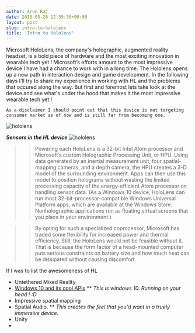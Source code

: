```yaml
---
author: Arun Raj
date: 2016-05-26 12:39:30+00:00
layout: post
slug: intro-to-hololens
title: 'Intro to Hololens'
---
```


Microsoft HoloLens, the company's holographic, augmented reality headset, is a bold piece of hardware and the most exciting innovation in wearable tech yet !
Microsoft’s efforts amount to the most impressive device I have had a chance to work with in a long time. The Hololens opens up a new path in interaction design and game development. In the following days I'll try to share my experience in working with HL and the problems that occured along the way. But first and foremost lets take look at the device and see what's under the hood that makes it the most impressive wearable tech yet !

    As a disclaimer I should point out that this device is not targeting consumer market as of now and is still far from becoming one.

![hololens](http://www.svethardware.cz/microsoft-windows-10-upgrade-zdarma-a-holografie/39882/img/body-1.43C0.jpg)

***Sensors in the HL device***
![hololens](http://static.cdn-seekingalpha.com/uploads/2015/3/38415246_14258475555573_0_thumb.jpg)

>>Powering each HoloLens is a 32-bit Intel Atom processor and Microsoft’s custom Holographic Processing Unit, or HPU. Using data generated by an inertial measurement unit, four spatial-mapping cameras, and a depth camera, the HPU creates a 3-D model of the surrounding environment. Apps can then use this model to position holograms without wasting the limited processing capacity of the energy-efficient Atom processor on handling sensor data. (As a Windows 10 device, HoloLens can run most 32-bit-processor-compatible Windows Universal Platform apps, which are available at the Windows Store. Nonholographic applications run as floating virtual screens that you place in your environment.)

>>By opting for such a specialized coprocessor, Microsoft has traded some flexibility for increased power and thermal efficiency. Still, the HoloLens would not be feasible without it. That is because the form factor of a head-mounted computer puts serious constraints on battery size and how much heat can be dissipated without causing discomfort.

If I was to list the awesomeness of HL

* Untethered Mixed Reality
* [Windows 10 and its cool APIs](https://developer.microsoft.com/en-us/windows/getstarted/whats-new-windows-10) 
  ** _This is windows 10. Running on your head ! :D_ 
* Impressive spatial mapping
* Spatial Audio.
  ** _This creates the feel that you'd want in a truely immersive device._
* Unity
* 